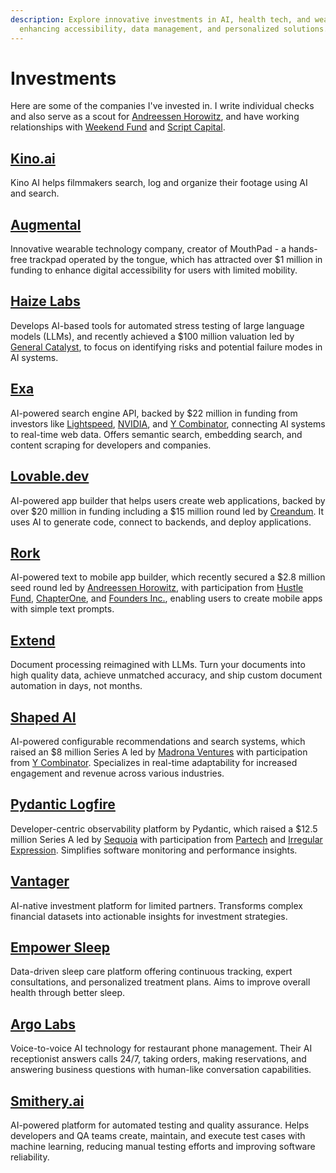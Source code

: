 ```yaml
---
description: Explore innovative investments in AI, health tech, and wearable technology,
  enhancing accessibility, data management, and personalized solutions.
---
```


# Investments

Here are some of the companies I've invested in. I write individual checks and also serve as a scout for [Andreessen Horowitz](https://a16z.com/), and have working relationships with [Weekend Fund](https://weekend.fund/) and [Script Capital](https://script.capital/).

## [Kino.ai](https://kino.ai/)

Kino AI helps filmmakers search, log and organize their footage using AI and search.

## [Augmental](https://www.augmental.tech/)

Innovative wearable technology company, creator of MouthPad - a hands-free trackpad operated by the tongue, which has attracted over $1 million in funding to enhance digital accessibility for users with limited mobility.

## [Haize Labs](https://haizelabs.com/)

Develops AI-based tools for automated stress testing of large language models (LLMs), and recently achieved a $100 million valuation led by [General Catalyst](https://www.generalcatalyst.com/), to focus on identifying risks and potential failure modes in AI systems.

## [Exa](https://exa.ai/)

AI-powered search engine API, backed by $22 million in funding from investors like [Lightspeed](https://lsvp.com/), [NVIDIA](https://www.nvidia.com/en-us/nventures/), and [Y Combinator](https://www.ycombinator.com/), connecting AI systems to real-time web data. Offers semantic search, embedding search, and content scraping for developers and companies.

## [Lovable.dev](https://lovable.dev/)

AI-powered app builder that helps users create web applications, backed by over $20 million in funding including a $15 million round led by [Creandum](https://www.creandum.com/). It uses AI to generate code, connect to backends, and deploy applications.

## [Rork](https://rork.app/)

AI-powered text to mobile app builder, which recently secured a $2.8 million seed round led by [Andreessen Horowitz](https://a16z.com/), with participation from [Hustle Fund](https://www.hustlefund.vc/), [ChapterOne](https://chapterone.com/), and [Founders Inc.](https://f.inc/), enabling users to create mobile apps with simple text prompts.

## [Extend](https://www.extend.app/)

Document processing reimagined with LLMs. Turn your documents into high quality data, achieve unmatched accuracy, and ship custom document automation in days, not months.

## [Shaped AI](https://www.shaped.ai/)

AI-powered configurable recommendations and search systems, which raised an $8 million Series A led by [Madrona Ventures](https://www.madrona.com/) with participation from [Y Combinator](https://www.ycombinator.com/). Specializes in real-time adaptability for increased engagement and revenue across various industries.

## [Pydantic Logfire](https://logfire.pydantic.dev/)

Developer-centric observability platform by Pydantic, which raised a $12.5 million Series A led by [Sequoia](https://www.sequoiacap.com/) with participation from [Partech](https://partechpartners.com/) and [Irregular Expression](https://www.irregex.vc/). Simplifies software monitoring and performance insights.

## [Vantager](https://www.vantager.com/)

AI-native investment platform for limited partners. Transforms complex financial datasets into actionable insights for investment strategies.

## [Empower Sleep](https://www.empowersleep.com/)

Data-driven sleep care platform offering continuous tracking, expert consultations, and personalized treatment plans. Aims to improve overall health through better sleep.

## [Argo Labs](https://www.argolabs.ai/)

Voice-to-voice AI technology for restaurant phone management. Their AI receptionist answers calls 24/7, taking orders, making reservations, and answering business questions with human-like conversation capabilities.

## [Smithery.ai](https://smithery.ai/)

AI-powered platform for automated testing and quality assurance. Helps developers and QA teams create, maintain, and execute test cases with machine learning, reducing manual testing efforts and improving software reliability.
